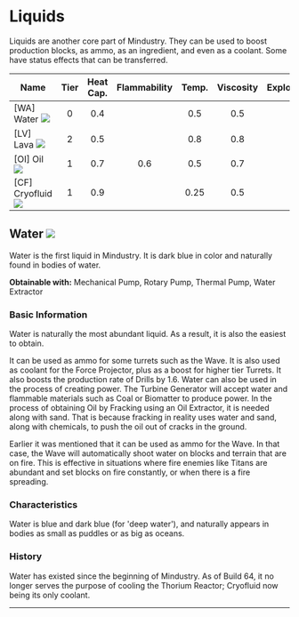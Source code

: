 # Liquids

Liquids are another core part of Mindustry. They can be used to boost production blocks, as ammo, as an ingredient, and even as a coolant. Some have status effects that can be transferred.

| Name | Tier | Heat Cap. | Flammability | Temp. | Viscosity | Explosiveness | Stat. Effect | Color   |
|------|:----:|:---------:|:------------:|:-----:|:---------:|:-------------:|--------------|---------|
| [WA] Water <img id="spr" src="../img/water.png">    | 0 | 0.4 |     | 0.5  | 0.5 |     | N/A      | #486acd |
| [LV] Lava <img id="spr" src="../img/lava.png">      | 2 | 0.5 |     | 0.8  | 0.8 |     | Melting  | #e37341 |
| [OI] Oil <img id="spr" src="../img/oil.png">        | 1 | 0.7 | 0.6 | 0.5  | 0.7 | 0.6 | Tarred   | #313131 |
| [CF] Cryofluid <img id="spr" src="../img/cryo.png"> | 1 | 0.9 |     | 0.25 | 0.5 |     | Freezing | #87ceeb |

## Water <img id="ind" src="../img/water.png">

Water is the first liquid in Mindustry. It is dark blue in color and naturally found in bodies of water.

**Obtainable with:** Mechanical Pump, Rotary Pump, Thermal Pump, Water Extractor

### Basic Information

Water is naturally the most abundant liquid. As a result, it is also the easiest to obtain. 

It can be used as ammo for some turrets such as the Wave. It is also used as coolant for the Force Projector, plus as a boost for higher tier Turrets. It also boosts the production rate of Drills by 1.6. Water can also be used in the process of creating power. The Turbine Generator will accept water and flammable materials such as Coal or Biomatter to produce power. In the process of obtaining Oil by Fracking using an Oil Extractor, it is needed along with sand. That is because fracking in reality uses water and sand, along with chemicals, to push the oil out of cracks in the ground.

Earlier it was mentioned that it can be used as ammo for the Wave. In that case, the Wave will automatically shoot water on blocks and terrain that are on fire. This is effective in situations where fire enemies like Titans are abundant and set blocks on fire constantly, or when there is a fire spreading.

### Characteristics

Water is blue and dark blue (for 'deep water'), and naturally appears in bodies as small as puddles or as big as oceans.

### History

Water has existed since the beginning of Mindustry. As of Build 64, it no longer serves the purpose of cooling the Thorium Reactor; Cryofluid now being its only coolant.

<hr>